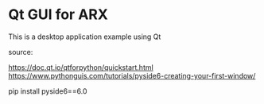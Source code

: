 #  Qt GUI for ARX

This is a desktop application example using Qt



source: 

https://doc.qt.io/qtforpython/quickstart.html
https://www.pythonguis.com/tutorials/pyside6-creating-your-first-window/



pip install pyside6==6.0
